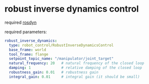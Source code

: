 # robust inverse dynamics control

required [rosdyn](https://github.com/JRL-CARI-CNR-UNIBS/robot_control_algorithms)

required parameters:
``` yaml
robust_inverse_dynamics:
  type: robot_control/RobustInverseDynamicsControl
  base_frame: world
  tool_frame: flange
  setpoint_topic_name: "/manipulator/joint_target"
  natural_frequency: 20   # natural frequency of the closed loop
  damping: 1              # relative damping of the closed loop
  robustness_gain: 0.01   # robustness gain
  integral_gain: 0.01     # integral gain (it should be small)

```
